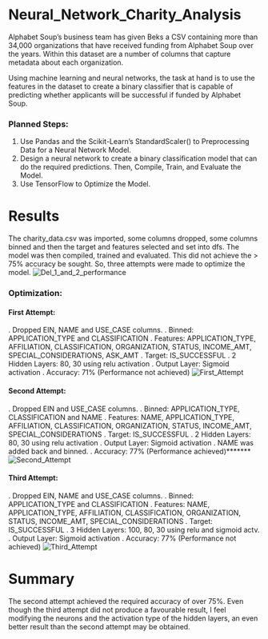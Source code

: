 # Neural_Network_Charity_Analysis

Alphabet Soup’s business team has given Beks a CSV containing more than 34,000 organizations that have received funding from Alphabet Soup over the years. Within this dataset are a number of columns that capture metadata about each organization.

Using machine learning and neural networks, the task at hand is to use the features in the dataset to create a binary classifier that is capable of predicting whether applicants will be successful if funded by Alphabet Soup.

### Planned Steps:

1.	Use Pandas and the Scikit-Learn’s StandardScaler() to Preprocessing Data for a Neural Network Model.
2.	Design a neural network to create a binary classification model that can do the required predictions. Then, Compile, Train, and Evaluate the Model.
3.	Use TensorFlow to Optimize the Model.

# Results
The charity_data.csv was imported, some columns dropped, some columns binned and then the target and features selected and set into dfs. The model was then compiled, trained and evaluated. This did not achieve the > 75% accuracy be sought.
So, three attempts were made to optimize the model.
![Del_1_and_2_performance](https://user-images.githubusercontent.com/78666055/125216196-681d1500-e28b-11eb-9eb3-6cb9c43aeb96.png)


### Optimization:

#### First Attempt:
.	Dropped EIN, NAME and USE_CASE columns.
.	Binned: APPLICATION_TYPE and CLASSIFICATION
.	Features: APPLICATION_TYPE, AFFILIATION, CLASSIFICATION, ORGANIZATION, STATUS, INCOME_AMT, SPECIAL_CONSIDERATIONS, ASK_AMT
.	Target: IS_SUCCESSFUL
.	2 Hidden Layers: 80, 30 using relu activation
.	Output Layer: Sigmoid activation
.	Accuracy: 71% (Performance not achieved)
![First_Attempt](https://user-images.githubusercontent.com/78666055/125216201-6e12f600-e28b-11eb-85f9-75a46d81acd8.png)


#### Second Attempt:
.	Dropped EIN and USE_CASE columns.
.	Binned: APPLICATION_TYPE, CLASSIFICATION and NAME
.	Features: NAME, APPLICATION_TYPE, AFFILIATION, CLASSIFICATION, ORGANIZATION, STATUS, INCOME_AMT, SPECIAL_CONSIDERATIONS
.	Target: IS_SUCCESSFUL
.	2 Hidden Layers: 80, 30 using relu activation
.	Output Layer: Sigmoid activation
.	NAME was added back and binned.
.	Accuracy: 77% (Performance achieved)*******
![Second_Attempt](https://user-images.githubusercontent.com/78666055/125216207-73704080-e28b-11eb-992d-604206f124dd.png)


#### Third Attempt:
.	Dropped EIN, NAME and USE_CASE columns.
.	Binned: APPLICATION_TYPE and CLASSIFICATION
.	Features: NAME, APPLICATION_TYPE, AFFILIATION, CLASSIFICATION, ORGANIZATION, STATUS, INCOME_AMT, SPECIAL_CONSIDERATIONS
.	Target: IS_SUCCESSFUL
.	3 Hidden Layers: 100, 80, 30 using relu and sigmoid actv.
.	Output Layer: Sigmoid activation
.	Accuracy: 77% (Performance not achieved)
![Third_Attempt](https://user-images.githubusercontent.com/78666055/125216228-7b2fe500-e28b-11eb-8c6a-2a43d5ce5e3a.png)


# Summary

The second attempt achieved the required accuracy of over 75%. 
Even though the third attempt did not produce a favourable result, I feel modifying the neurons and the activation type of the hidden layers, an even better result than the second attempt may be obtained.
